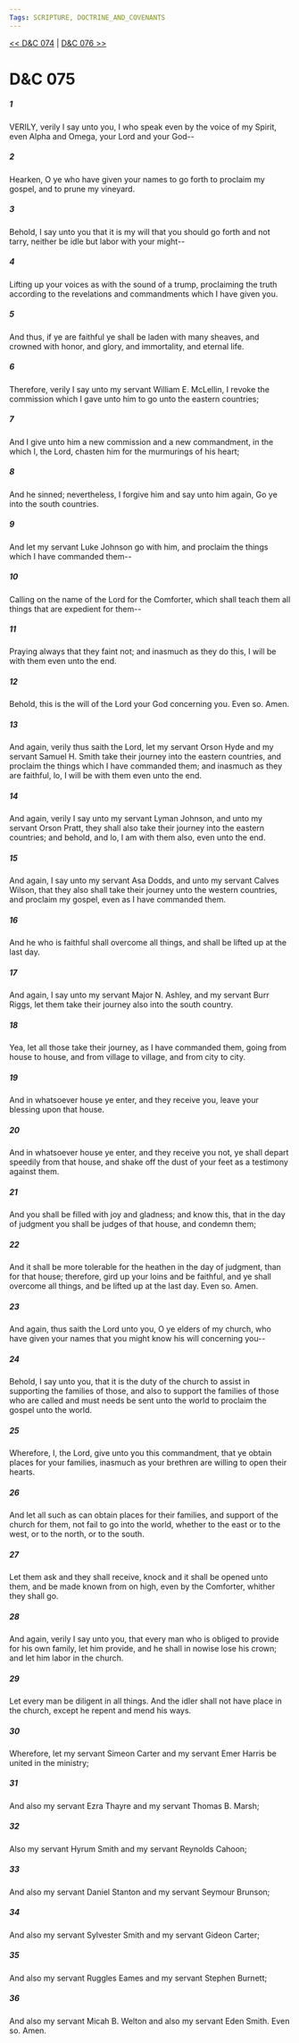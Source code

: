 ```yaml
---
Tags: SCRIPTURE, DOCTRINE_AND_COVENANTS
---
```


[<< D&C 074](DOCTRINE_AND_COVENANTS/D&C_074.md) | [D&C 076 >>](DOCTRINE_AND_COVENANTS/D&C_076.md)

# D&C 075

##### 1
 VERILY, verily I say unto you, I who speak even by the voice of my Spirit, even Alpha and Omega, your Lord and your God--
##### 2
 Hearken, O ye who have given your names to go forth to proclaim my gospel, and to prune my vineyard.
##### 3
 Behold, I say unto you that it is my will that you should go forth and not tarry, neither be idle but labor with your might--
##### 4
 Lifting up your voices as with the sound of a trump, proclaiming the truth according to the revelations and commandments which I have given you.
##### 5
 And thus, if ye are faithful ye shall be laden with many sheaves, and crowned with honor, and glory, and immortality, and eternal life.
##### 6
 Therefore, verily I say unto my servant William E. McLellin, I revoke the commission which I gave unto him to go unto the eastern countries;
##### 7
 And I give unto him a new commission and a new commandment, in the which I, the Lord, chasten him for the murmurings of his heart;
##### 8
 And he sinned; nevertheless, I forgive him and say unto him again, Go ye into the south countries.
##### 9
 And let my servant Luke Johnson go with him, and proclaim the things which I have commanded them--
##### 10
 Calling on the name of the Lord for the Comforter, which shall teach them all things that are expedient for them--
##### 11
 Praying always that they faint not; and inasmuch as they do this, I will be with them even unto the end.
##### 12
 Behold, this is the will of the Lord your God concerning you. Even so. Amen.
##### 13
 And again, verily thus saith the Lord, let my servant Orson Hyde and my servant Samuel H. Smith take their journey into the eastern countries, and proclaim the things which I have commanded them; and inasmuch as they are faithful, lo, I will be with them even unto the end.
##### 14
 And again, verily I say unto my servant Lyman Johnson, and unto my servant Orson Pratt, they shall also take their journey into the eastern countries; and behold, and lo, I am with them also, even unto the end.
##### 15
 And again, I say unto my servant Asa Dodds, and unto my servant Calves Wilson, that they also shall take their journey unto the western countries, and proclaim my gospel, even as I have commanded them.
##### 16
 And he who is faithful shall overcome all things, and shall be lifted up at the last day.
##### 17
 And again, I say unto my servant Major N. Ashley, and my servant Burr Riggs, let them take their journey also into the south country.
##### 18
 Yea, let all those take their journey, as I have commanded them, going from house to house, and from village to village, and from city to city.
##### 19
 And in whatsoever house ye enter, and they receive you, leave your blessing upon that house.
##### 20
 And in whatsoever house ye enter, and they receive you not, ye shall depart speedily from that house, and shake off the dust of your feet as a testimony against them.
##### 21
 And you shall be filled with joy and gladness; and know this, that in the day of judgment you shall be judges of that house, and condemn them;
##### 22
 And it shall be more tolerable for the heathen in the day of judgment, than for that house; therefore, gird up your loins and be faithful, and ye shall overcome all things, and be lifted up at the last day. Even so. Amen.
##### 23
 And again, thus saith the Lord unto you, O ye elders of my church, who have given your names that you might know his will concerning you--
##### 24
 Behold, I say unto you, that it is the duty of the church to assist in supporting the families of those, and also to support the families of those who are called and must needs be sent unto the world to proclaim the gospel unto the world.
##### 25
 Wherefore, I, the Lord, give unto you this commandment, that ye obtain places for your families, inasmuch as your brethren are willing to open their hearts.
##### 26
 And let all such as can obtain places for their families, and support of the church for them, not fail to go into the world, whether to the east or to the west, or to the north, or to the south.
##### 27
 Let them ask and they shall receive, knock and it shall be opened unto them, and be made known from on high, even by the Comforter, whither they shall go.
##### 28
 And again, verily I say unto you, that every man who is obliged to provide for his own family, let him provide, and he shall in nowise lose his crown; and let him labor in the church.
##### 29
 Let every man be diligent in all things. And the idler shall not have place in the church, except he repent and mend his ways.
##### 30
 Wherefore, let my servant Simeon Carter and my servant Emer Harris be united in the ministry;
##### 31
 And also my servant Ezra Thayre and my servant Thomas B. Marsh;
##### 32
 Also my servant Hyrum Smith and my servant Reynolds Cahoon;
##### 33
 And also my servant Daniel Stanton and my servant Seymour Brunson;
##### 34
 And also my servant Sylvester Smith and my servant Gideon Carter;
##### 35
 And also my servant Ruggles Eames and my servant Stephen Burnett;
##### 36
 And also my servant Micah B. Welton and also my servant Eden Smith. Even so. Amen.
